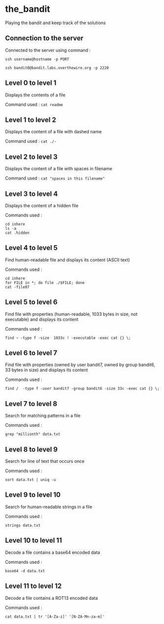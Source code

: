 # the_bandit
Playing the bandit and keep track of the solutions

## Connection to the server 
Connected to the server using command :

`ssh username@hostname -p PORT`

`ssh bandit0@bandit.labs.overthewire.org -p 2220`

## Level 0 to level 1 
Displays the contents of a file

Command used : `cat readme`

## Level 1 to level 2 
Displays the content of a file with dashed name 

Command used : `cat ./-`

## Level 2 to level 3
Displays the content of a file with spaces in filename

Command used : `cat "spaces in this filename"`

## Level 3 to level 4
Displays the content of a hidden file 

Commands used : 
```
cd inhere
ls -a
cat .hidden
 ```

## Level 4 to level 5
Find human-readable file and displays its content (ASCII text)

Commands used : 
```
cd inhere
for FILE in *; do file ./$FILE; done
cat -file07
 ```

## Level 5 to level 6
Find file with properties (human-readable, 1033 bytes in size, not executable) and displays its content 

Commands used : 
```
find ~ -type f -size  1033c ! -executable -exec cat {} \;
 ```

## Level 6 to level 7
Find file with properties (owned by user bandit7, owned by group bandit6, 33 bytes in size) and displays its content 

Commands used : 
```
find /  -type f -user bandit7 -group bandit6 -size 33c -exec cat {} \;
 ```

## Level 7 to level 8
Search for matching patterns in a file

Commands used : 
```
grep "millionth" data.txt 
 ```

## Level 8 to level 9
Search for line of text that occurs once

Commands used : 
```
sort data.txt | uniq -u
 ```

## Level 9 to level 10
Search for human-readable strings in a file

Commands used : 
```
strings data.txt
 ```

## Level 10 to level 11
Decode a file contains a base64 encoded data

Commands used : 
```
base64 -d data.txt
 ```

## Level 11 to level 12
Decode a file contains a ROT13 encoded data

Commands used : 
```
cat data.txt | tr '[A-Za-z]' '[N-ZA-Mn-za-m]'
 ```
